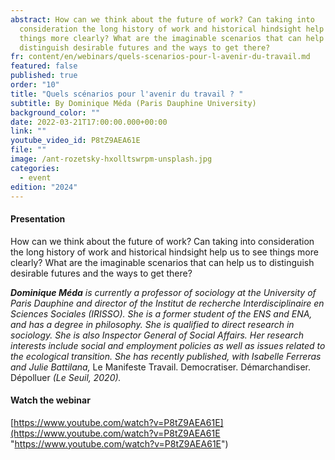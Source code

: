 ```yaml
---
abstract: How can we think about the future of work? Can taking into
  consideration the long history of work and historical hindsight help us to see
  things more clearly? What are the imaginable scenarios that can help us to
  distinguish desirable futures and the ways to get there?
fr: content/en/webinars/quels-scenarios-pour-l-avenir-du-travail.md
featured: false
published: true
order: "10"
title: "Quels scénarios pour l'avenir du travail ? "
subtitle: By Dominique Méda (Paris Dauphine University)
background_color: ""
date: 2022-03-21T17:00:00.000+00:00
link: ""
youtube_video_id: P8tZ9AEA61E
file: ""
image: /ant-rozetsky-hxolltswrpm-unsplash.jpg
categories:
  - event
edition: "2024"
---
```

#### Presentation

How can we think about the future of work? Can taking into consideration the long history of work and historical hindsight help us to see things more clearly? What are the imaginable scenarios that can help us to distinguish desirable futures and the ways to get there?

**_Dominique Méda_** _is currently a professor of sociology at the University of Paris Dauphine and director of the Institut de recherche Interdisciplinaire en Sciences Sociales (IRISSO). She is a former student of the ENS and ENA, and has a degree in philosophy. She is qualified to direct research in sociology. She is also Inspector General of Social Affairs. Her research interests include social and employment policies as well as issues related to the ecological transition. She has recently published, with Isabelle Ferreras and Julie Battilana,_ Le Manifeste Travail. Democratiser. Démarchandiser. Dépolluer _(Le Seuil, 2020)._

#### Watch the webinar

[https://www.youtube.com/watch?v=P8tZ9AEA61E](https://www.youtube.com/watch?v=P8tZ9AEA61E "https://www.youtube.com/watch?v=P8tZ9AEA61E")